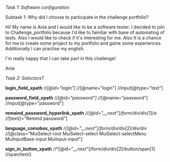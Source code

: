 *Task 1: Software configuration*

Subtask 1: Why did I choose to participate in the challenge portfolio?

Hi! My name is Ania and I would like to be a software tester. 
I decided to join to Challenge_portfolio because I'd like to familiar with base of 
automating of tests. Also I would like to check if it's interesting for me.
Also It is a chance for me to create some project to my portfolio and gaine
some experiences. Additionally I can practise my english.

I'm really happy that I can take part in this challenge!

Ania

*Task 2: Selectors*T



**login_field_xpath**
//*[@id="login"]
//*[@name="login"]
//input[@type="text"]


**password_field_xpath**
//*[@id="password"]
//*[@name="password"]
//input[@type="password"]

**remaind_password_hyperlink_xpath**
//*[@id="__next"]/form/div/div[1]/a
//*[text()="Remind password"]


**language_comobox_xpath**
//*[@id="__next"]/form/div/div[2]/div/div
//*[@class="MuiSelect-root MuiSelect-select MuiSelect-selectMenu MuiInputBase-input MuiInput-input"] 


**sign_in_button_xpath**
//*[@id="__next"]/form/div/div[2]/button/span[1]
//span/text()

